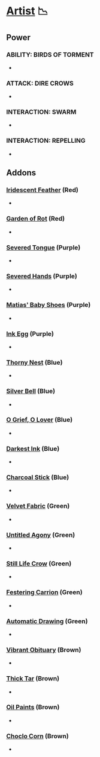# [Artist](<https://deadbydaylight.wiki.gg/wiki/Carmina_Mora>) 📉

## Power

### ABILITY: BIRDS OF TORMENT

-


### ATTACK: DIRE CROWS

-


### INTERACTION: SWARM

-


### INTERACTION: REPELLING

-


## Addons

### [Iridescent Feather](<https://deadbydaylight.wiki.gg/wiki/Iridescent_Feather>) (Red)

-


### [Garden of Rot](<https://deadbydaylight.wiki.gg/wiki/Garden_of_Rot>) (Red)

-


### [Severed Tongue](<https://deadbydaylight.wiki.gg/wiki/Severed_Tongue>) (Purple)

-


### [Severed Hands](<https://deadbydaylight.wiki.gg/wiki/Severed_Hands>) (Purple)

-


### [Matias' Baby Shoes](<https://deadbydaylight.wiki.gg/wiki/Matias%27_Baby_Shoes>) (Purple)

-


### [Ink Egg](<https://deadbydaylight.wiki.gg/wiki/Ink_Egg>) (Purple)

-


### [Thorny Nest](<https://deadbydaylight.wiki.gg/wiki/Thorny_Nest>) (Blue)

-


### [Silver Bell](<https://deadbydaylight.wiki.gg/wiki/Silver_Bell>) (Blue)

-


### [O Grief, O Lover](<https://deadbydaylight.wiki.gg/wiki/O_Grief,_O_Lover>) (Blue)

-


### [Darkest Ink](<https://deadbydaylight.wiki.gg/wiki/Darkest_Ink>) (Blue)

-


### [Charcoal Stick](<https://deadbydaylight.wiki.gg/wiki/Charcoal_Stick>) (Blue)

-


### [Velvet Fabric](<https://deadbydaylight.wiki.gg/wiki/Velvet_Fabric>) (Green)

-


### [Untitled Agony](<https://deadbydaylight.wiki.gg/wiki/Untitled_Agony>) (Green)

-


### [Still Life Crow](<https://deadbydaylight.wiki.gg/wiki/Still_Life_Crow>) (Green)

-


### [Festering Carrion](<https://deadbydaylight.wiki.gg/wiki/Festering_Carrion>) (Green)

-


### [Automatic Drawing](<https://deadbydaylight.wiki.gg/wiki/Automatic_Drawing>) (Green)

-


### [Vibrant Obituary](<https://deadbydaylight.wiki.gg/wiki/Vibrant_Obituary>) (Brown)

-


### [Thick Tar](<https://deadbydaylight.wiki.gg/wiki/Thick_Tar>) (Brown)

-


### [Oil Paints](<https://deadbydaylight.wiki.gg/wiki/Oil_Paints>) (Brown)

-


### [Choclo Corn](<https://deadbydaylight.wiki.gg/wiki/Choclo_Corn>) (Brown)

-
